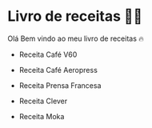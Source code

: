 # Livro de receitas :man_cook:

Olá Bem vindo ao meu livro de receitas :fire:

* Receita Café V60

* Receita Café Aeropress

* Receita Prensa Francesa

* Receita Clever

* Receita Moka